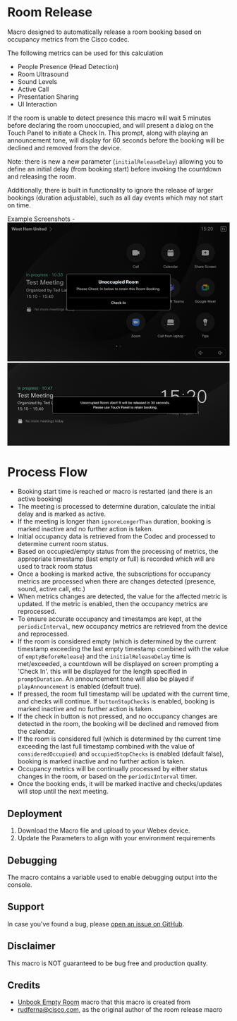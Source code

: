 # Room Release

Macro designed to automatically release a room booking based on occupancy metrics from the Cisco codec.

The following metrics can be used for this calculation
- People Presence (Head Detection)
- Room Ultrasound
- Sound Levels
- Active Call
- Presentation Sharing
- UI Interaction

If the room is unable to detect presence this macro will wait 5 minutes before declaring the room unoccupied, and will present a dialog on the Touch Panel to initiate a Check In.
This prompt, along with playing an announcement tone, will display for 60 seconds before the booking will be declined and removed from the device.

Note: there is new a new parameter (`initialReleaseDelay`) allowing you to define an initial delay (from booking start) before invoking the countdown and releasing the room.

Additionally, there is built in functionality to ignore the release of larger bookings (duration adjustable), such as all day events which may not start on time.

Example Screenshots - 
![img1.png](img/touch.png)
![img2.png](img/osd.png)

# Process Flow
- Booking start time is reached or macro is restarted (and there is an active booking)
- The meeting is processed to determine duration, calculate the initial delay and is marked as active.
- If the meeting is longer than `ignoreLongerThan` duration, booking is marked inactive and no further action is taken.
- Initial occupancy data is retrieved from the Codec and processed to determine current room status. 
- Based on occupied/empty status from the processing of metrics, the appropriate timestamp (last empty or full) is recorded which will are used to track room status
- Once a booking is marked active, the subscriptions for occupancy metrics are processed when there are changes detected (presence, sound, active call, etc.)
- When metrics changes are detected, the value for the affected metric is updated. If the metric is enabled, then the occupancy metrics are reprocessed.
- To ensure accurate occupancy and timestamps are kept, at the `periodicInterval`, new occupancy metrics are retrieved from the device and reprocessed.
- If the room is considered empty (which is determined by the current timestamp exceeding the last empty timestamp combined with the value of `emptyBeforeRelease`) and the `initialReleaseDelay` time is met/exceeded, a countdown will be displayed on screen prompting a 'Check In'. this will be displayed for the length specified in `promptDuration`.
An announcement tone will also be played if `playAnnouncement` is enabled (default true).
- If pressed, the room full timestamp will be updated with the current time, and checks will continue. If `buttonStopChecks` is enabled, booking is marked inactive and no further action is taken.
- If the check in button is not pressed, and no occupancy changes are detected in the room, the booking will be declined and removed from the calendar.
- If the room is considered full (which is determined by the current time exceeding the last full timestamp combined with the value of `consideredOccupied`) and `occupiedStopChecks` is enabled (default false), booking is marked inactive and no further action is taken.
- Occupancy metrics will be continually processed by either status changes in the room, or based on the `periodicInterval` timer.
- Once the booking ends, it will be marked inactive and checks/updates will stop until the next meeting.

## Deployment

1. Download the Macro file and upload to your Webex device.
2. Update the Parameters to align with your environment requirements

## Debugging

The macro contains a variable used to enable debugging output into the console.

## Support

In case you've found a bug, please [open an issue on GitHub](../../../issues).

## Disclaimer

This macro is NOT guaranteed to be bug free and production quality.

## Credits

- [Unbook Empty Room](https://github.com/CiscoDevNet/roomdevices-macros-samples/tree/master/Unbook%20Empty%20Room) macro that this macro is created from
- rudferna@cisco.com, as the original author of the room release macro
